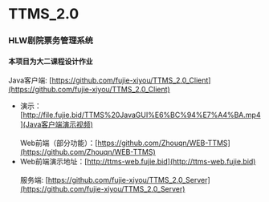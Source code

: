 # TTMS_2.0

### HLW剧院票务管理系统

#### 本项目为大二课程设计作业
Java客户端: [https://github.com/fujie-xiyou/TTMS_2.0_Client](https://github.com/fujie-xiyou/TTMS_2.0_Client)<br>
- 演示：[http://file.fujie.bid/TTMS%20JavaGUI%E6%BC%94%E7%A4%BA.mp4](Java客户端演示视频)<br><br>
Web前端（部分功能）：[https://github.com/Zhouqn/WEB-TTMS](https://github.com/Zhouqn/WEB-TTMS)<br>
- Web前端演示地址：[http://ttms-web.fujie.bid](http://ttms-web.fujie.bid)<br><br>
服务端: [https://github.com/fujie-xiyou/TTMS_2.0_Server](https://github.com/fujie-xiyou/TTMS_2.0_Server)

